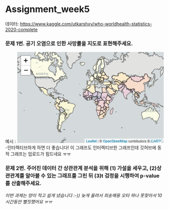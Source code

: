 # Assignment_week5

데이터: https://www.kaggle.com/utkarshxy/who-worldhealth-statistics-2020-complete

### 문제 1번. 공기 오염으로 인한 사망률을 지도로 표현해주세요.   
예시 : ![Rplot](https://github.com/Shinye-Kang/Learning-repository/blob/main/Rplot1.png)
-인터렉티브하게 하면 더 좋습니다! 이 그래프도 인터렉티브한 그래프인데 깃허브에 동적 그래프는 업로드가 힘드네요 ㅠㅠ

### 문제 2번. 주어진 데이터 간 상관관계 분석을 위해 (1) 가설을 세우고, (2)상관관계를 알아볼 수 있는 그래프를 그린 뒤 (3)t 검정을 시행하여 p-value를 산출해주세요.

_이번 과제는 양이 적고 쉽게 냈습니다 :-)) 늦게 올려서 죄송해용 오타 하나 못찾아서 10시간동안 뻘짓했어요 ㅠㅠ_
